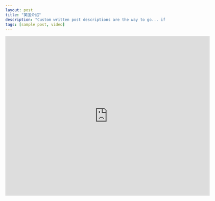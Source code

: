 ```yaml
---
layout: post
title: "英国介绍"
description: "Custom written post descriptions are the way to go... if you're not lazy."
tags: [sample post, video]
---
```


<iframe frameborder="0" width="640" height="498" src="https://v.qq.com/iframe/player.html?vid=m0533awt2ak&tiny=0&auto=0" allowfullscreen></iframe>
